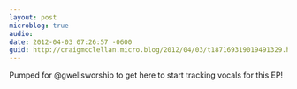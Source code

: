 ```yaml
---
layout: post
microblog: true
audio: 
date: 2012-04-03 07:26:57 -0600
guid: http://craigmcclellan.micro.blog/2012/04/03/t187169319019491329.html
---
```

Pumped for @gwellsworship to get here to start tracking vocals for this EP!
